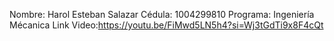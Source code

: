 Nombre: Harol Esteban Salazar
Cédula: 1004299810
Programa: Ingeniería Mécanica
Link Video:https://youtu.be/FiMwd5LN5h4?si=Wj3tGdTi9x8F4cQt
